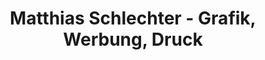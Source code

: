 ---
title: "Matthias Schlechter - Grafik, Werbung, Druck"
url: /paderborn/matthias-schlechter-grafik-werbung-druck/
shop: Allgemein
---